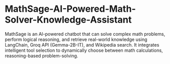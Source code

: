 # MathSage-AI-Powered-Math-Solver-Knowledge-Assistant
MathSage is an AI-powered chatbot that can solve complex math problems, perform logical reasoning, and retrieve real-world knowledge using LangChain, Groq API (Gemma-2B-IT), and Wikipedia search. It integrates intelligent tool selection to dynamically choose between math calculations, reasoning-based problem-solving.

